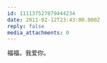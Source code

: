 ```yaml
---
id: 111137527879444234
date: 2011-02-12T23:43:00.000Z
reply: false
media_attachments: 0
---
```


福福，我爱你。 ​​​​

